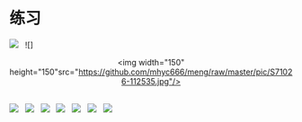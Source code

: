 练习 
====  
![](https://github.com/mhyc666/meng/raw/master/pic/S71026-112539.jpg)  
![] <div align=center><img width="150" height="150"src="https://github.com/mhyc666/meng/raw/master/pic/S71026-112535.jpg"/></div>  

![](https://github.com/mhyc666/meng/raw/master/pic/S71026-112545.jpg)  
![](https://github.com/mhyc666/meng/raw/master/pic/S71026-112553.jpg)
  
![](https://github.com/mhyc666/meng/raw/master/pic/S71026-112604.jpg)  
![](https://github.com/mhyc666/meng/raw/master/pic/S71026-112610.jpg) 
 
![](https://github.com/mhyc666/meng/raw/master/pic/S71026-112616.jpg)  
![](https://github.com/mhyc666/meng/raw/master/pic/S71026-112634.jpg) 
 
![](https://github.com/mhyc666/meng/raw/master/pic/S71026-112648.jpg)  

